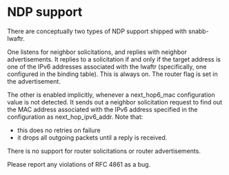 # NDP support

There are conceptually two types of NDP support shipped with snabb-lwaftr.

One listens for neighbor solicitations, and replies with neighbor advertisements.
It replies to a solicitation if and only if the target address is one of the
IPv6 addresses associated with the lwaftr (specifically, one configured in the
binding table).
This is always on. The router flag is set in the advertisement.

The other is enabled implicitly, whenever a next_hop6_mac configuration
value is not detected. It sends out a neighbor solicitation request
to find out the MAC address associated with the IPv6 address specified
in the configuration as next_hop_ipv6_addr.
Note that:
- this does no retries on failure
- it drops all outgoing packets until a reply is received.

There is no support for router solicitations or router advertisements.

Please report any violations of RFC 4861 as a bug.

